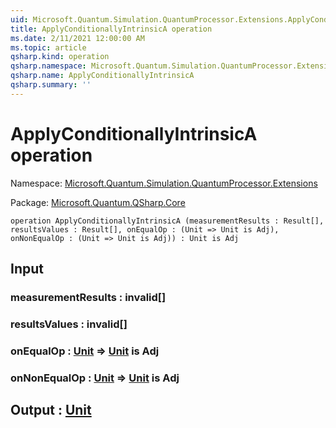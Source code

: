 ```yaml
---
uid: Microsoft.Quantum.Simulation.QuantumProcessor.Extensions.ApplyConditionallyIntrinsicA
title: ApplyConditionallyIntrinsicA operation
ms.date: 2/11/2021 12:00:00 AM
ms.topic: article
qsharp.kind: operation
qsharp.namespace: Microsoft.Quantum.Simulation.QuantumProcessor.Extensions
qsharp.name: ApplyConditionallyIntrinsicA
qsharp.summary: ''
---
```


# ApplyConditionallyIntrinsicA operation

Namespace: [Microsoft.Quantum.Simulation.QuantumProcessor.Extensions](xref:Microsoft.Quantum.Simulation.QuantumProcessor.Extensions)

Package: [Microsoft.Quantum.QSharp.Core](https://nuget.org/packages/Microsoft.Quantum.QSharp.Core)




```qsharp
operation ApplyConditionallyIntrinsicA (measurementResults : Result[], resultsValues : Result[], onEqualOp : (Unit => Unit is Adj), onNonEqualOp : (Unit => Unit is Adj)) : Unit is Adj
```


## Input

### measurementResults : __invalid<Result>__[]




### resultsValues : __invalid<Result>__[]




### onEqualOp : [Unit](xref:microsoft.quantum.lang-ref.unit) => [Unit](xref:microsoft.quantum.lang-ref.unit)  is Adj




### onNonEqualOp : [Unit](xref:microsoft.quantum.lang-ref.unit) => [Unit](xref:microsoft.quantum.lang-ref.unit)  is Adj





## Output : [Unit](xref:microsoft.quantum.lang-ref.unit)

